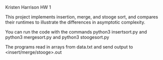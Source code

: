 Kristen Harrison
HW 1


This project implements insertion, merge, and stooge sort, and compares their runtimes to illustrate the differences in asymptotic complexity. 


  You can run the code with the commands  python3 insertsort.py  and  python3 mergesort.py  and python3 stoogesort.py
  
  The programs read in arrays from data.txt and send output to <insert/merge/stooge>.out

